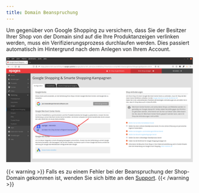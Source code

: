 ```yaml
---
title: Domain Beanspruchung
---
```


Um gegenüber von Google Shopping zu versichern, dass Sie der Besitzer Ihrer Shop von der Domain sind auf die Ihre Produktanzeigen verlinken werden, muss ein Verifizierungsprozess durchlaufen werden. Dies passiert automatisch im Hintergrund nach dem Anlegen von Ihrem Account.

![](img/domain-beanspruchung.png)

{{< warning >}}
Falls es zu einem Fehler bei der Beanspruchung der Shop-Domain gekommen ist, wenden Sie sich bitte an den [Support](mailto:info@epages.com).
{{< /warning >}}

